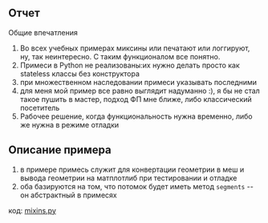 ## Отчет
Общие впечатления
1. Во всех учебных примерах миксины или печатают или логгируют, ну, так неинтересно. С таким функционалом все понятно.
2. Примеси в Python не реализованы:их нужно делать просто как stateless классы без конструктора
3. при множественном наследовании примеси указывать последними
4. для меня мой пример все равно выглядит надуманно :), я бы не стал такое пушить в мастер, подход ФП мне ближе, либо классический посетитель
5. Рабочее решение, когда функциональность нужна временно, либо же нужна в режиме отладки

## Описание примера
1. в примере примесь служит для конвертации геометрии в меш и вывода геометрии на матплотлиб при тестировании и отладке
2. оба базируются на том, что потомок будет иметь метод `segments` -- он абстрактный в примесях

код: [mixins.py](mixins.py)
